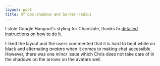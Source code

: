 ```yaml
---
layout: post
title: Of box-shadows and border-radius
---
```


I stole Google Hangout's styling for Chanslate, thanks to [detailed instructions on how to do it](http://css-tricks.com/replicating-google-hangouts-chat/).

I liked the layout and the users commented that it is hard to beat white on black and alternating _avatars_ when it comes to making chat accessible. However, there was one minor issue which Chris does not take care of in the shadows on the arrows on the avatars well.